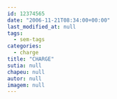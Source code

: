 ```yaml
---
id: 12374565
date: "2006-11-21T08:34:00+00:00"
last_modified_at: null
tags:
  - sem-tags
categories:
  - charge
title: "CHARGE"
sutia: null
chapeu: null
autor: null
imagem: null
---
```

<p> </p>
